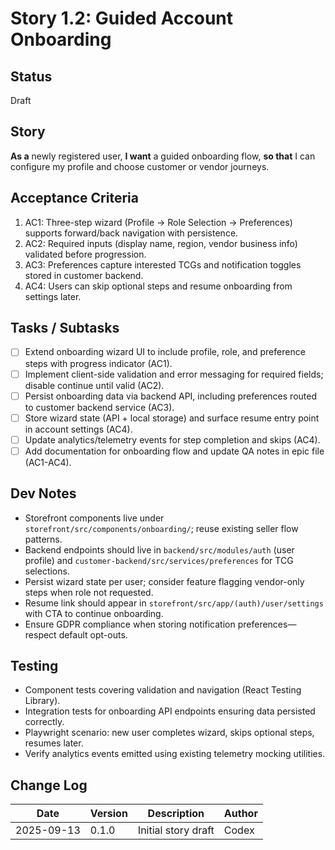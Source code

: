 # Story 1.2: Guided Account Onboarding

## Status
Draft

## Story
**As a** newly registered user,
**I want** a guided onboarding flow,
**so that** I can configure my profile and choose customer or vendor journeys.

## Acceptance Criteria
1. AC1: Three-step wizard (Profile → Role Selection → Preferences) supports forward/back navigation with persistence.
2. AC2: Required inputs (display name, region, vendor business info) validated before progression.
3. AC3: Preferences capture interested TCGs and notification toggles stored in customer backend.
4. AC4: Users can skip optional steps and resume onboarding from settings later.

## Tasks / Subtasks
- [ ] Extend onboarding wizard UI to include profile, role, and preference steps with progress indicator (AC1).
- [ ] Implement client-side validation and error messaging for required fields; disable continue until valid (AC2).
- [ ] Persist onboarding data via backend API, including preferences routed to customer backend service (AC3).
- [ ] Store wizard state (API + local storage) and surface resume entry point in account settings (AC4).
- [ ] Update analytics/telemetry events for step completion and skips (AC4).
- [ ] Add documentation for onboarding flow and update QA notes in epic file (AC1-AC4).

## Dev Notes
- Storefront components live under `storefront/src/components/onboarding/`; reuse existing seller flow patterns.
- Backend endpoints should live in `backend/src/modules/auth` (user profile) and `customer-backend/src/services/preferences` for TCG selections.
- Persist wizard state per user; consider feature flagging vendor-only steps when role not requested.
- Resume link should appear in `storefront/src/app/(auth)/user/settings` with CTA to continue onboarding.
- Ensure GDPR compliance when storing notification preferences—respect default opt-outs.

## Testing
- Component tests covering validation and navigation (React Testing Library).
- Integration tests for onboarding API endpoints ensuring data persisted correctly.
- Playwright scenario: new user completes wizard, skips optional steps, resumes later.
- Verify analytics events emitted using existing telemetry mocking utilities.

## Change Log
| Date       | Version | Description              | Author |
|------------|---------|--------------------------|--------|
| 2025-09-13 | 0.1.0   | Initial story draft      | Codex  |
